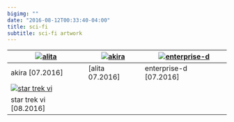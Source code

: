 ```yaml
---
bigimg: ""
date: "2016-08-12T00:33:40-04:00"
title: sci-fi
subtitle: sci-fi artwork
---
```


<!--- 3x3 table --->


| [![alita][1]][2]|[![akira][3]][4]|[![enterprise-d][5]][6]|
|---|---|---|
|   akira [07.2016]	|   [alita 07.2016] |   enterprise-d [07.2016]	|
|[![star trek vi][7]][8]|   	|   	|
|  star trek vi [08.2016] |   |    |

<!--- Creating easy to read list with image links listed below --->

[1]: /thumbs/alita.jpg
[2]: /images/alita.jpg
  
[3]: /thumbs/akira.jpg
[4]: /images/akira.jpg
  
[5]: /thumbs/enterprise-d.jpg
[6]: /images/enterprise-d.jpg
  
[7]: /thumbs/star-trek-vi.jpg
[8]: /images/star-trek-vi.jpg
  

  
